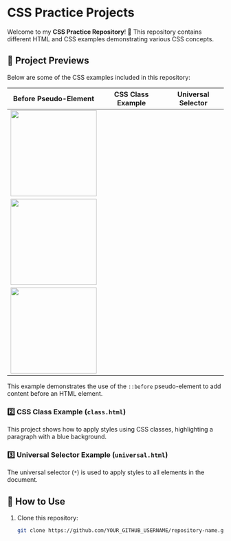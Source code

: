 # CSS Practice Projects

Welcome to my **CSS Practice Repository**! 🚀 This repository contains different HTML and CSS examples demonstrating various CSS concepts.

## 📌 Project Previews

Below are some of the CSS examples included in this repository:

| **Before Pseudo-Element** | **CSS Class Example** | **Universal Selector** |
|--------------------------|----------------------|----------------------|
|<img width="200" src="https://github.com/user-attachments/assets/78f603bf-0a6e-4b21-af66-b85c832081cf" /> |
|<img width="200" src="https://github.com/user-attachments/assets/4fbebd85-dd92-4d5b-b618-60200f928f41" /> | 
|<img width="200" src="https://github.com/user-attachments/assets/4a3c20f0-2500-468e-94f0-3b0e3d0e2533" /> |



This example demonstrates the use of the `::before` pseudo-element to add content before an HTML element.

### **2️⃣ CSS Class Example (`class.html`)**
This project shows how to apply styles using CSS classes, highlighting a paragraph with a blue background.

### **3️⃣ Universal Selector Example (`universal.html`)**
The universal selector (`*`) is used to apply styles to all elements in the document.

## 🚀 How to Use
1. Clone this repository:
   ```bash
   git clone https://github.com/YOUR_GITHUB_USERNAME/repository-name.git
